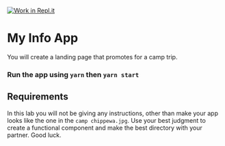 [![Work in Repl.it](https://classroom.github.com/assets/work-in-replit-14baed9a392b3a25080506f3b7b6d57f295ec2978f6f33ec97e36a161684cbe9.svg)](https://classroom.github.com/online_ide?assignment_repo_id=3095334&assignment_repo_type=AssignmentRepo)
# My Info App

You will create a landing page that promotes for a camp trip.

### Run the app using `yarn` then `yarn start`

## Requirements

In this lab you will not be giving any instructions, other than make
your app looks like the one in the `camp chippewa.jpg`.
Use your best judgment to create a functional component and make the best
directory with your partner.
Good luck.
